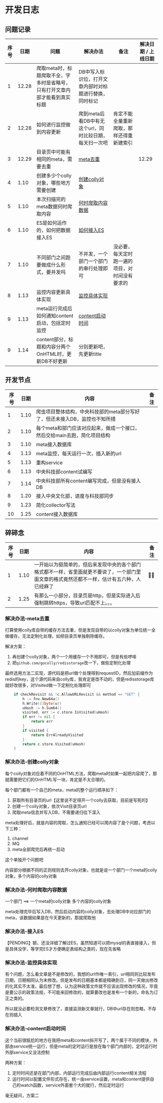 # 开发日志

## 问题记录

| 序号 | 日期    | 问题                                      | 解决办法                             | 备注                      | 解决日期 / 上线日期 |
|:---|-------|-----------------------------------------|----------------------------------|-------------------------|-------------|
| 1  | 12.28 | 爬取meta时，标题爬取不全，字多时是省略号，只有打开文章内部才能看到真实标题 | DB中写入标识位，打开文章内部时对标题进行替换，同时标记     |                         |             |
| 2  | 12.28 | 如何进行监控做到内容更新                            | 爬到meta后看DB中有无这个url，同时比较日期，每天扫一次吧 | 肯定不能全量重新爬取，那样还得重新建索引    |             |
| 3  | 12.29 | 目录页中可能有相同的meta，需要去重                     | [meta去重](#解决办法-meta去重)           |                         | 12.29       |
| 4  | 1.10  | 创建多少个colly对象，哪些地方需要创建                   | [创建colly对象](#解决办法-创建colly对象)     |                         |             |
| 5  | 1.10  | 本次扫描完的meta数据何时爬取内容                      | [何时爬取内容数据](#解决办法-何时爬取内容数据)       |                         |             |
| 6  | 1.10  | ES是如何运作的，如何把数据接入ES                      | [如何接入ES](#解决办法-接入ES)             |                         |             |
| 7  | 1.10  | 不同部门之间跑要做成什么形式，要并发吗                     | 不并发，一个部门一个部门的串行处理即可              | 没必要，每天定时跑一遍的项目，对时间没有要求的 |             |
| 8  | 1.13  | 监控内容更新具体实现                              | [监控具体实现](#解决办法-监控具体实现)           |                         |             |
| 9  | 1.13  | meta运行完成后如何通知content启动，包括定时监控           | [content启动时间](#解决办法-content启动时间) |                         |             |
| 9  | 1.14  | content部分，标题和内容分两个OnHTML时，更新DB不好更新      | 分别更新吧，先更新title                   |                         |             |

## 开发节点

| 序号 | 日期   | 内容                                       | 备注 |
|----|------|------------------------------------------|----|
| 1  | 1.10 | 爬虫项目整体结构，中央科技部的meta部分写好了，但还未接入DB，监控也不知所措 |    |
| 2  | 1.10 | 每个meta和部门应该对应起来，做成一个接口，然后交给main去跑，简化项目结构 |    |
| 3  | 1.10 | meta接入数据库                                |    |
| 4  | 1.13 | meta监控，每天运行一次，插入新的url                    |    |
| 5  | 1.13 | 重构service                                |    |
| 6  | 1.13 | 中央科技部content试编写                          |    |
| 7  | 1.14 | 中央科技部所有content编写完成，但是没有接入DB              |    |
| 8  | 1.20 | 接入中央文化部，进度与科技部同步                         |    |
| 9  | 1.23 | 简化collector写法                            |    |
| 10 | 1.25 | content接入数据库                             |    |

## 碎碎念

| 序号 | 日期   | 内容                                                                     | 备注    |
|----|------|------------------------------------------------------------------------|-------|
| 1  | 1.10 | 一开始以为挺简单的，但后来发现中央的各个部门格式都不一样，省里面就更不要说了，一个部门里面文章的格式竟然还都不一样，估计有五六种，人已经麻了 | 😵‍💫 |
| 2  | 1.25 | 有那么一小部分，目录页是http，但是实际进入后强制跳转https，导致url匹配不上。。。                         |       |


### 解决办法-meta去重

打算使用colly库自带的缓存方法去重，但是发现自带的以colly对象为单位统一全做缓存，无法定制化处理，如把目录页单独剔除缓存。

解决方案：

1. 再创建个colly对象，两个一个用缓存一个不用即可，但是有些啰嗦
2. 把`github.com/gocolly/redisstorage`改一下，做些定制化处理

最终选用方法二实现，源代码是把url做个处理得到requestID，然后加前缀作为redis的key，这个源代码来自colly库，我肯定是改不动的，但是redisstorage库就好改很多，对Visited做一下定制化处理即可

```go
	if checkRevisit && !c.AllowURLRevisit && method == "GET" {
		h := fnv.New64a()
		h.Write([]byte(u))
		uHash := h.Sum64()
		visited, err := c.store.IsVisited(uHash)
		if err != nil {
			return err
		}
		if visited {
			return ErrAlreadyVisited
		}
		return c.store.Visited(uHash)
	}
```

### 解决办法-创建colly对象

每个colly对象对应着不同的OnHTML方法，爬取meta时如果一起把内容爬了，那就需要把它们的OnHTML写一块，肯定是不太合理的。

每个部门都有一个自己的meta，meta的整个运行顺序如下：

1. 获取所有目录页的url【这里说不定得开一个colly去获取，目前是写死的】
2. 创建一个colly对象，依次Visit目录页url
3. 爬取meta信息并写入DB，不需要递归往下深入

meta处理好后，就是内容的爬取，怎么通知已经可以爬内容了是个问题，考虑以下三种：

1. channel
2. MQ
3. meta全部爬完后再统一启动

这个单独开个问题吧

内容部分根据不同的正则规则去开colly对象，也就是说一个部门一个meta的colly对象，多个内容的colly对象

### 解决办法-何时爬取内容数据

一个部门 ==> 一个meta的colly对象 多个内容的colly对象

meta处理完毕后写入DB，然后启动内容的colly对象，去处理DB中对应部门的meta，该数据如果是在今天更新的，那就爬取他

### 解决办法-接入ES

【PENDING】额，还没详细了解过ES，虽然知道可以把mysql的表直接接入，但是具体没学，等学完ES才方便确定表结构之类的，现在先省略

### 解决办法-监控具体实现

有个问题，怎么看文章是不是修改的，我想的url作唯一索引，url相同则比较发布日期，日期相同认为未修改。但是发布的日期基本都是精确到日，同一天做出修改的化其实不太准，最后想了想，认为这种政策文件就不应该出现修改的情况，毕竟是要公示的政策法规，不可能来回修改的，就算要改也是发布一个新的，命名为订正之类的。

所以就没必要检测文章修改了，直接监测新文章就行，DB中url存在则忽略，不存在则插入

### 解决办法-content启动时间

这个当前很尴尬的地方在我把meta和content拆开写了，两个属于不同的模块，外部由service统一运行，但是meta的定时运行是放在每个部门内部的，定时运行时外部service又没法控制

两种方案：
1. 定时时间还是在部门内部，内部运行完成后由内部运行content相关流程
2. 运行时间以配置文件形式存在，统一由service设置，meta和content提供自己的watch函数，service外面套个大的就行，然后定时运行

毫无疑问，方案二
